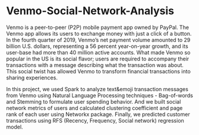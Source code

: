 # Venmo-Social-Network-Analysis

Venmo is a peer-to-peer (P2P) mobile payment app owned by PayPal. The Venmo app allows its users to exchange money with just a click of a button. In the fourth quarter of 2019, Venmo’s net payment volume amounted to 29 billion U.S. dollars, representing a 56 percent year-on-year growth, and its user-base had more than 40 million active accounts. What made Venmo so
popular in the US is its social flavor; users are required to accompany their transactions with a message describing what the transaction was about. This social twist has allowed Venmo to transform financial transactions into sharing experiences.

In this project, we used Spark to analyze text&emoji transaction messages from Venmo using Natural Language Processing techniques - Bag-of-words and Stemming to formulate user spending behavior. And we built social network metrics of users and calculated clustering coefficient and page rank of each user using Networkx package. Finally, we predicted customer transactions using RFS (Recency, Frequency, Social network) regression model.
